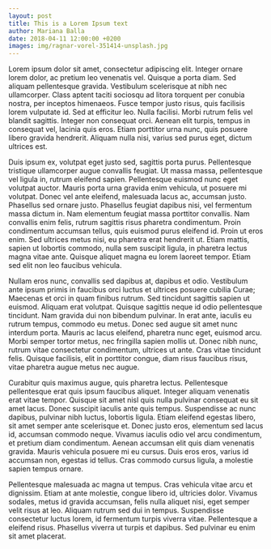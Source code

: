 ```yaml
---
layout: post
title: This is a Lorem Ipsum text
author: Mariana Balla
date: 2018-04-11 12:00:00 +0200
images: img/ragnar-vorel-351414-unsplash.jpg
---
```


Lorem ipsum dolor sit amet, consectetur adipiscing elit. Integer ornare lorem dolor, ac pretium leo venenatis vel. Quisque a porta diam. Sed aliquam pellentesque gravida. Vestibulum scelerisque at nibh nec ullamcorper. Class aptent taciti sociosqu ad litora torquent per conubia nostra, per inceptos himenaeos. Fusce tempor justo risus, quis facilisis lorem vulputate id. Sed at efficitur leo. Nulla facilisi. Morbi rutrum felis vel blandit sagittis. Integer non consequat orci. Aenean elit turpis, tempus in consequat vel, lacinia quis eros. Etiam porttitor urna nunc, quis posuere libero gravida hendrerit. Aliquam nulla nisi, varius sed purus eget, dictum ultrices est.

Duis ipsum ex, volutpat eget justo sed, sagittis porta purus. Pellentesque tristique ullamcorper augue convallis feugiat. Ut massa massa, pellentesque vel ligula in, rutrum eleifend sapien. Pellentesque euismod nunc eget volutpat auctor. Mauris porta urna gravida enim vehicula, ut posuere mi volutpat. Donec vel ante eleifend, malesuada lacus ac, accumsan justo. Phasellus sed ornare justo. Phasellus feugiat dapibus nisi, vel fermentum massa dictum in. Nam elementum feugiat massa porttitor convallis. Nam convallis enim felis, rutrum sagittis risus pharetra condimentum. Proin condimentum accumsan tellus, quis euismod purus eleifend id. Proin ut eros enim. Sed ultrices metus nisi, eu pharetra erat hendrerit ut. Etiam mattis, sapien ut lobortis commodo, nulla sem suscipit ligula, in pharetra lectus magna vitae ante. Quisque aliquet magna eu lorem laoreet tempor. Etiam sed elit non leo faucibus vehicula.

Nullam eros nunc, convallis sed dapibus at, dapibus et odio. Vestibulum ante ipsum primis in faucibus orci luctus et ultrices posuere cubilia Curae; Maecenas et orci in quam finibus rutrum. Sed tincidunt sagittis sapien ut euismod. Aliquam erat volutpat. Quisque sagittis neque id odio pellentesque tincidunt. Nam gravida dui non bibendum pulvinar. In erat ante, iaculis eu rutrum tempus, commodo eu metus. Donec sed augue sit amet nunc interdum porta. Mauris ac lacus eleifend, pharetra nunc eget, euismod arcu. Morbi semper tortor metus, nec fringilla sapien mollis ut. Donec nibh nunc, rutrum vitae consectetur condimentum, ultrices ut ante. Cras vitae tincidunt felis. Quisque facilisis, elit in porttitor congue, diam risus faucibus risus, vitae pharetra augue metus nec augue.

Curabitur quis maximus augue, quis pharetra lectus. Pellentesque pellentesque erat quis ipsum faucibus aliquet. Integer aliquam venenatis erat vitae tempor. Quisque sit amet nisl quis nulla pulvinar consequat eu sit amet lacus. Donec suscipit iaculis ante quis tempus. Suspendisse ac nunc dapibus, pulvinar nibh luctus, lobortis ligula. Etiam eleifend egestas libero, sit amet semper ante scelerisque et. Donec justo eros, elementum sed lacus id, accumsan commodo neque. Vivamus iaculis odio vel arcu condimentum, et pretium diam condimentum. Aenean accumsan elit quis diam venenatis gravida. Mauris vehicula posuere mi eu cursus. Duis eros eros, varius id accumsan non, egestas id tellus. Cras commodo cursus ligula, a molestie sapien tempus ornare.

Pellentesque malesuada ac magna ut tempus. Cras vehicula vitae arcu et dignissim. Etiam at ante molestie, congue libero id, ultricies dolor. Vivamus sodales, metus id gravida accumsan, felis nulla aliquet nisi, eget semper velit risus at leo. Aliquam rutrum sed dui in tempus. Suspendisse consectetur luctus lorem, id fermentum turpis viverra vitae. Pellentesque a eleifend risus. Phasellus viverra ut turpis et dapibus. Sed pulvinar eu enim sit amet placerat. 
